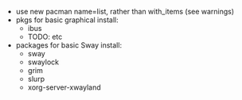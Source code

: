   * use new pacman name=list, rather than with_items (see warnings)
  * pkgs for basic graphical install:
    * ibus
    * TODO: etc
  * packages for basic Sway install:
    * sway
    * swaylock
    * grim
    * slurp
    * xorg-server-xwayland
